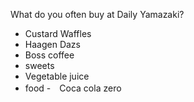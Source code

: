 What do you often buy at Daily Yamazaki?
- Custard Waffles
- Haagen Dazs
- Boss coffee
- sweets
- Vegetable juice
- food
-　Coca cola zero
